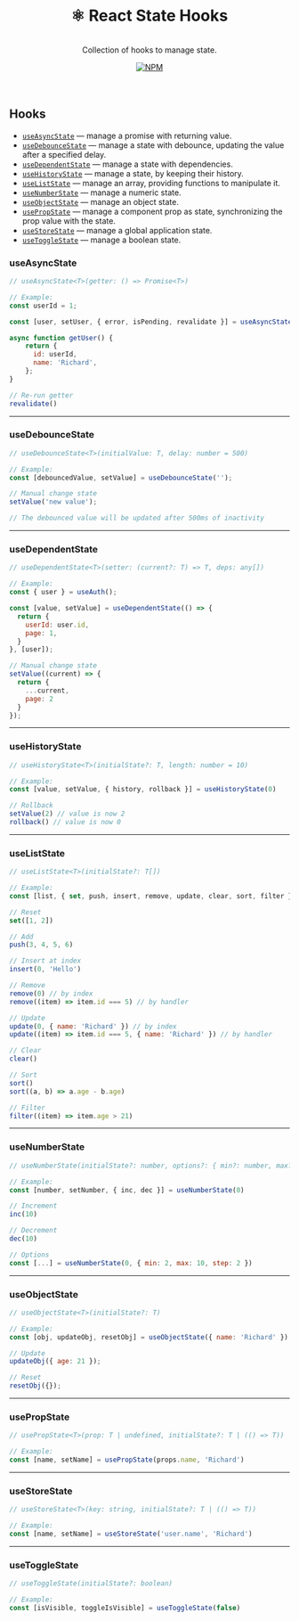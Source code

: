 <div align="center">
  <h1>
    <br>
    ⚛️ React State Hooks
    <br>
  </h1>

  <p>
    <br>
    Collection of hooks to manage state.
    <br>
  </p>

  <a href="https://www.npmjs.com/package/react-state-hooks">
   <img src="https://img.shields.io/npm/v/react-state-hooks.svg" alt="NPM" />
  </a>
</div>

<br>
<br>

## Hooks

- [`useAsyncState`](#useAsyncState) — manage a promise with returning value.
- [`useDebounceState`](#useDebounceState) — manage a state with debounce, updating the value after a specified delay.
- [`useDependentState`](#useDependentState) — manage a state with dependencies.
- [`useHistoryState`](#useHistoryState) — manage a state, by keeping their history.
- [`useListState`](#useListState) — manage an array, providing functions to manipulate it.
- [`useNumberState`](#useNumberState) — manage a numeric state.
- [`useObjectState`](#useObjectState) — manage an object state.
- [`usePropState`](#usePropState) — manage a component prop as state, synchronizing the prop value with the state.
- [`useStoreState`](#useStoreState) — manage a global application state.
- [`useToggleState`](#useToggleState) — manage a boolean state.

### useAsyncState
```jsx
// useAsyncState<T>(getter: () => Promise<T>)

// Example:
const userId = 1;

const [user, setUser, { error, isPending, revalidate }] = useAsyncState(getUser, [userId])

async function getUser() {
    return {
      id: userId,
      name: 'Richard',
    };
}

// Re-run getter
revalidate()
```

---

### useDebounceState
```jsx
// useDebounceState<T>(initialValue: T, delay: number = 500)

// Example:
const [debouncedValue, setValue] = useDebounceState('');

// Manual change state
setValue('new value');

// The debounced value will be updated after 500ms of inactivity

```

---

### useDependentState
```jsx
// useDependentState<T>(setter: (current?: T) => T, deps: any[])

// Example:
const { user } = useAuth();

const [value, setValue] = useDependentState(() => {
  return {
    userId: user.id,
    page: 1,
  }
}, [user]);

// Manual change state
setValue((current) => {
  return {
    ...current,
    page: 2
  }
});
```

---

### useHistoryState
```jsx
// useHistoryState<T>(initialState?: T, length: number = 10)

// Example:
const [value, setValue, { history, rollback }] = useHistoryState(0)

// Rollback
setValue(2) // value is now 2
rollback() // value is now 0
```

---

### useListState
```jsx
// useListState<T>(initialState?: T[])

// Example:
const [list, { set, push, insert, remove, update, clear, sort, filter }] = useListState({ name: 'Richard' })

// Reset
set([1, 2])

// Add
push(3, 4, 5, 6)

// Insert at index
insert(0, 'Hello')

// Remove
remove(0) // by index
remove((item) => item.id === 5) // by handler

// Update
update(0, { name: 'Richard' }) // by index
update((item) => item.id === 5, { name: 'Richard' }) // by handler

// Clear
clear()

// Sort
sort()
sort((a, b) => a.age - b.age)

// Filter
filter((item) => item.age > 21)

```

---

### useNumberState
```jsx
// useNumberState(initialState?: number, options?: { min?: number, max?: number, step?: number })

// Example:
const [number, setNumber, { inc, dec }] = useNumberState(0)

// Increment
inc(10)

// Decrement
dec(10)

// Options
const [...] = useNumberState(0, { min: 2, max: 10, step: 2 })
```

---

### useObjectState
```jsx
// useObjectState<T>(initialState?: T)

// Example:
const [obj, updateObj, resetObj] = useObjectState({ name: 'Richard' })

// Update
updateObj({ age: 21 });

// Reset
resetObj({});
```

---

### usePropState
```jsx
// usePropState<T>(prop: T | undefined, initialState?: T | (() => T))

// Example:
const [name, setName] = usePropState(props.name, 'Richard')
```

---

### useStoreState

```jsx
// useStoreState<T>(key: string, initialState?: T | (() => T))

// Example:
const [name, setName] = useStoreState('user.name', 'Richard')
```

---

### useToggleState
```jsx
// useToggleState(initialState?: boolean)

// Example:
const [isVisible, toggleIsVisible] = useToggleState(false)
```
